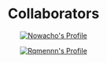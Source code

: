 <div align="center">

# Collaborators

<p align="center"><a href="https://github.com/Nowacho"><img src="https://github-widgetbox.vercel.app/api/profile?username=Nowacho&data=followers,repositories,stars,commits" alt="Nowacho's Profile"></a></p>
<p align="center"><a href="https://github.com/Rqmennn"><img src="https://github-widgetbox.vercel.app/api/profile?username=Rqmennn&data=followers,repositories,stars,commits" alt="Rqmennn's Profile"></a></p>
